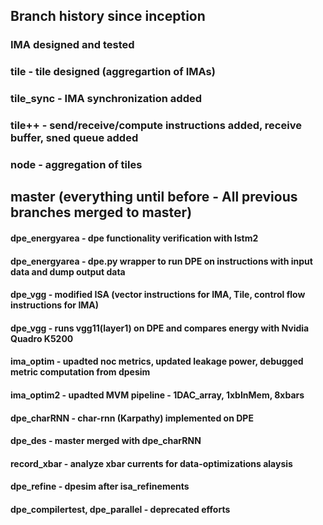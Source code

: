 ## Branch history since inception
### IMA designed and tested
### tile - tile designed (aggregartion of IMAs)
### tile_sync - IMA synchronization added
### tile++ - send/receive/compute instructions added, receive buffer, sned queue added
### node - aggregation of tiles

## master (everything until before - All previous branches merged to master)
#### dpe_energyarea - dpe functionality verification with lstm2
#### dpe_energyarea - dpe.py wrapper to run DPE on instructions with input data and dump output data
#### dpe_vgg - modified ISA (vector instructions for IMA, Tile, control flow instructions for IMA)
#### dpe_vgg - runs vgg11(layer1) on DPE and compares energy with Nvidia Quadro K5200
#### ima_optim - upadted noc metrics, updated leakage power, debugged metric computation from dpesim
#### ima_optim2 - upadted MVM pipeline - 1DAC_array, 1xbInMem, 8xbars
#### dpe_charRNN - char-rnn (Karpathy) implemented on DPE
#### dpe_des - master merged with dpe_charRNN
#### record_xbar - analyze xbar currents for data-optimizations alaysis
#### dpe_refine - dpesim after isa_refinements
#### dpe_compilertest, dpe_parallel - deprecated efforts

